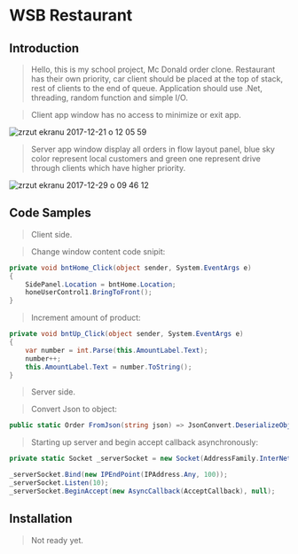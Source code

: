 # WSB Restaurant

## Introduction

> Hello, this is my school project, Mc Donald order clone. Restaurant has their own priority, car client should be placed at the top of stack, rest of clients to the end of queue. Application should use .Net, threading, random function and simple I/O.


> Client app window has no access to minimize or exit app.

![zrzut ekranu 2017-12-21 o 12 05 59](https://user-images.githubusercontent.com/5795126/34287793-bf4736d6-e6e9-11e7-9a27-fa0f6741ac3d.png)

> Server app window display all orders in flow layout panel, blue sky color represent local customers and green one represent drive through clients which have higher priority.

![zrzut ekranu 2017-12-29 o 09 46 12](https://user-images.githubusercontent.com/5795126/34433112-2effc48c-ec7d-11e7-9080-85d176ef89c0.png)



## Code Samples
> Client side.

> Change window content code snipit:

``` C#
private void bntHome_Click(object sender, System.EventArgs e)
{
    SidePanel.Location = bntHome.Location;
    honeUserControl1.BringToFront();
}
 ```
 
 > Increment amount of product:

``` C#
private void bntUp_Click(object sender, System.EventArgs e)
{
    var number = int.Parse(this.AmountLabel.Text);
    number++;
    this.AmountLabel.Text = number.ToString();
}
 ```
 
 > Server side.
 
 > Convert Json to object:
 ``` C#
 public static Order FromJson(string json) => JsonConvert.DeserializeObject<Order>(json, Converter.Settings);
 ```
 
 > Starting up server and begin accept callback asynchronously:
 
 ``` C#
 private static Socket _serverSocket = new Socket(AddressFamily.InterNetwork, SocketType.Stream, ProtocolType.Tcp);
 
 _serverSocket.Bind(new IPEndPoint(IPAddress.Any, 100));
 _serverSocket.Listen(10);
 _serverSocket.BeginAccept(new AsyncCallback(AcceptCallback), null);
```

## Installation

> Not ready yet.
